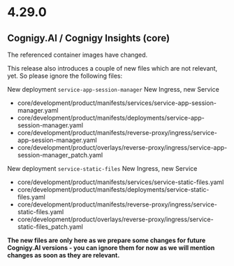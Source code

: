 # 4.29.0
## Cognigy.AI / Cognigy Insights (core)
The referenced container images have changed.

This release also introduces a couple of new files which are not relevant, yet. So please ignore the following files:

New deployment `service-app-session-manager`  New Ingress, new Service
- core/development/product/manifests/services/service-app-session-manager.yaml
- core/development/product/manifests/deployments/service-app-session-manager.yaml
- core/development/product/manifests/reverse-proxy/ingress/service-app-session-manager.yaml
- core/development/product/overlays/reverse-proxy/ingress/service-app-session-manager_patch.yaml

New deployment `service-static-files`  New Ingress, new Service
- core/development/product/manifests/services/service-static-files.yaml
- core/development/product/manifests/deployments/service-static-files.yaml
- core/development/product/manifests/reverse-proxy/ingress/service-static-files.yaml
- core/development/product/overlays/reverse-proxy/ingress/service-static-files_patch.yaml

**The new files are only here as we prepare some changes for future Cognigy.AI versions - you can ignore them for now as we will mention changes as soon as they are relevant.**